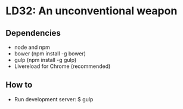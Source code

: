 LD32: An unconventional weapon
==============================

Dependencies
------------

* node and npm
* bower (npm install -g bower)
* gulp (npm install -g gulp)
* Livereload for Chrome (recommended)

How to
------

* Run development server:
  $ gulp
